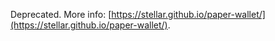 Deprecated. More info: [https://stellar.github.io/paper-wallet/](https://stellar.github.io/paper-wallet/).

